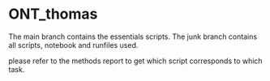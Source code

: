 # ONT_thomas

The main branch contains the essentials scripts.
The junk branch contains all scripts, notebook and runfiles used.

please refer to the methods report to get which script corresponds to which task.
